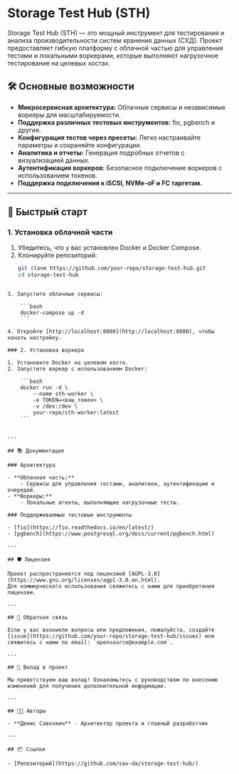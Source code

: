 
# Storage Test Hub (STH)

Storage Test Hub (STH) — это мощный инструмент для тестирования и анализа производительности систем хранения данных (СХД). Проект предоставляет гибкую платформу с облачной частью для управления тестами и локальными воркерами, которые выполняют нагрузочное тестирование на целевых хостах.

## 🛠️ Основные возможности

- **Микросервисная архитектура:** Облачные сервисы и независимые воркеры для масштабируемости.
- **Поддержка различных тестовых инструментов:** fio, pgbench и другие.
- **Конфигурация тестов через пресеты:** Легко настраивайте параметры и сохраняйте конфигурации.
- **Аналитика и отчеты:** Генерация подробных отчетов с визуализацией данных.
- **Аутентификация воркеров:** Безопасное подключение воркеров с использованием токенов.
- **Поддержка подключения к iSCSI, NVMe-oF и FC таргетам.**

---

## 🚀 Быстрый старт

### 1. Установка облачной части

1. Убедитесь, что у вас установлен Docker и Docker Compose.
2. Клонируйте репозиторий:
   ```bash
   git clone https://github.com/your-repo/storage-test-hub.git
   cd storage-test-hub
```

3. Запустите облачные сервисы:
    
    ```bash
    docker-compose up -d
    ```
    
4. Откройте [http://localhost:8080](http://localhost:8080), чтобы начать настройку.

### 2. Установка воркера

1. Установите Docker на целевом хосте.
2. Запустите воркер с использованием Docker:
    
    ```bash
    docker run -d \
        --name sth-worker \
        -e TOKEN=<ваш_токен> \
        -v /dev:/dev \
        your-repo/sth-worker:latest
    ```
    

---

## 📚 Документация

### Архитектура

- **Облачная часть:**
    - Сервисы для управления тестами, аналитики, аутентификации и очередей.
- **Воркеры:**
    - Локальные агенты, выполняющие нагрузочные тесты.

### Поддерживаемые тестовые инструменты

- [fio](https://fio.readthedocs.io/en/latest/)
- [pgbench](https://www.postgresql.org/docs/current/pgbench.html)

---

## 🛡️ Лицензия

Проект распространяется под лицензией [AGPL-3.0](https://www.gnu.org/licenses/agpl-3.0.en.html).  
Для коммерческого использования свяжитесь с нами для приобретения лицензии.

---

## 💬 Обратная связь

Если у вас возникли вопросы или предложения, пожалуйста, создайте [issue](https://github.com/your-repo/storage-test-hub/issues) или свяжитесь с нами по email: `opensource@example.com`.

---

## 🤝 Вклад в проект

Мы приветствуем ваш вклад! Ознакомьтесь с руководством по внесению изменений для получения дополнительной информации.

---

## 🧑‍💻 Авторы

- **Денис Савочкин** - Архитектор проекта и главный разработчик

---

## 📦 Ссылки

- [Репозиторий](https://github.com/sav-da/storage-test-hub/)
